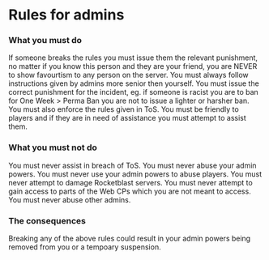 # Rules for admins

### What you must do

If someone breaks the rules you must issue them the relevant punishment, no matter if you know this person and they are your
friend, you are NEVER to show favourtism to any person on the server. You must always follow instructions given by admins more
senior then yourself. You must issue the correct punishment for the incident, eg. if someone is racist you are to ban for
One Week > Perma Ban you are not to issue a lighter or harsher ban. You must also enforce the rules given in ToS. You must be 
friendly to players and if they are in need of assistance you must attempt to assist them.

### What you must not do

You must never assist in breach of ToS. You must never abuse your admin powers. You must never use your admin powers to abuse
players. You must never attempt to damage Rocketblast servers. You must never attempt to gain access to parts of the Web CPs 
which you are not meant to access. You must never abuse other admins.

### The consequences

Breaking any of the above rules could result in your admin powers being removed from you or a tempoary suspension.
